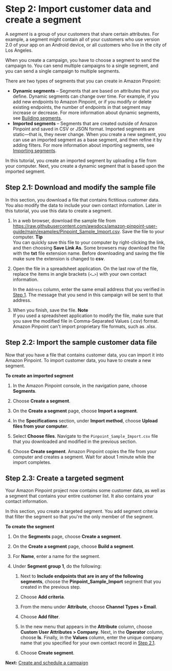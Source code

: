 # Step 2: Import customer data and create a segment<a name="gettingstarted-import-customer-data"></a>

A *segment* is a group of your customers that share certain attributes\. For example, a segment might contain all of your customers who use version 2\.0 of your app on an Android device, or all customers who live in the city of Los Angeles\.

When you create a campaign, you have to choose a segment to send the campaign to\. You can send multiple campaigns to a single segment, and you can send a single campaign to multiple segments\.

There are two types of segments that you can create in Amazon Pinpoint:
+ **Dynamic segments** – Segments that are based on attributes that you define\. Dynamic segments can change over time\. For example, if you add new endpoints to Amazon Pinpoint, or if you modify or delete existing endpoints, the number of endpoints in that segment may increase or decrease\. For more information about dynamic segments, see [Building segments](segments-building.md)\.
+ **Imported segments** – Segments that are created outside of Amazon Pinpoint and saved in CSV or JSON format\. Imported segments are static—that is, they never change\. When you create a new segment, you can use an imported segment as a base segment, and then refine it by adding filters\. For more information about importing segments, see [Importing segments](segments-importing.md)\.

In this tutorial, you create an imported segment by uploading a file from your computer\. Next, you create a dynamic segment that is based upon the imported segment\.

## Step 2\.1: Download and modify the sample file<a name="gettingstarted-import-customer-data-download-sample-file"></a>

In this section, you download a file that contains fictitious customer data\. You also modify the data to include your own contact information\. Later in this tutorial, you use this data to create a segment\.

1. In a web browser, download the sample file from [https://raw\.githubusercontent\.com/awsdocs/amazon\-pinpoint\-user\-guide/main/examples/Pinpoint\_Sample\_Import\.csv](https://raw.githubusercontent.com/awsdocs/amazon-pinpoint-user-guide/main/examples/Pinpoint_Sample_Import.csv)\. Save the file to your computer\.
**Tip**  
You can quickly save this file to your computer by right\-clicking the link, and then choosing **Save Link As**\. Some browsers may download the file with the **txt** file extension name\. Before downloading and saving the file make sure the extension is changed to **csv**\.

1. Open the file in a spreadsheet application\. On the last row of the file, replace the items in angle brackets \(`<…>`\) with your own contact information\.

   In the `Address` column, enter the same email address that you verified in [Step 1](gettingstarted-create-project.md)\. The message that you send in this campaign will be sent to that address\.

1. When you finish, save the file\.
**Note**  
If you used a spreadsheet application to modify the file, make sure that you save the modified file in Comma\-Separated Values \(\.csv\) format\. Amazon Pinpoint can't import proprietary file formats, such as \.xlsx\.

## Step 2\.2: Import the sample customer data file<a name="gettingstarted-import-customer-data-import-segment"></a>

Now that you have a file that contains customer data, you can import it into Amazon Pinpoint\. To import customer data, you have to create a new segment\.

**To create an imported segment**

1. In the Amazon Pinpoint console, in the navigation pane, choose **Segments**\.

1. Choose **Create a segment**\.

1. On the **Create a segment** page, choose **Import a segment**\.

1. In the **Specifications** section, under **Import method**, choose **Upload files from your computer**\.

1. Select **Choose files**\. Navigate to the `Pinpoint_Sample_Import.csv` file that you downloaded and modified in the previous section\.

1. Choose **Create segment**\. Amazon Pinpoint copies the file from your computer and creates a segment\. Wait for about 1 minute while the import completes\. 

## Step 2\.3: Create a targeted segment<a name="gettingstarted-import-customer-data-create-targeted-segment"></a>

Your Amazon Pinpoint project now contains some customer data, as well as a segment that contains your entire customer list\. It also contains your contact information\.

In this section, you create a targeted segment\. You add segment criteria that filter the segment so that you're the only member of the segment\.

**To create the segment**

1. On the **Segments** page, choose **Create a segment**\. 

1. On the **Create a segment** page, choose **Build a segment**\.

1. For **Name**, enter a name for the segment\.

1. Under **Segment group 1**, do the following:

   1. Next to **Include endpoints that are in any of the following segments**, choose the **Pinpoint\_Sample\_Import** segment that you created in the previous step\.

   1. Choose **Add criteria**\.

   1. From the menu under **Attribute**, choose **Channel Types > Email**\.

   1. Choose **Add filter**\.

   1. In the new menu that appears in the **Attribute** column, choose **Custom User Attributes > Company**\. Next, in the **Operator** column, choose **Is**\. Finally, in the **Values** column, enter the unique company name that you specified for your own contact record in [Step 2\.1](#gettingstarted-import-customer-data-download-sample-file)\.

   1. Choose **Create segment**\.

**Next:** [Create and schedule a campaign](gettingstarted-create-campaign.md)
